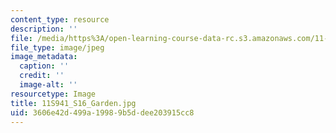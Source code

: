 ```yaml
---
content_type: resource
description: ''
file: /media/https%3A/open-learning-course-data-rc.s3.amazonaws.com/11-s941-healthy-cities-assessing-health-impacts-of-policies-and-plans-spring-2016/3606e42d499a19989b5ddee203915cc8_11S941_S16_Garden.jpg
file_type: image/jpeg
image_metadata:
  caption: ''
  credit: ''
  image-alt: ''
resourcetype: Image
title: 11S941_S16_Garden.jpg
uid: 3606e42d-499a-1998-9b5d-dee203915cc8
---
```

